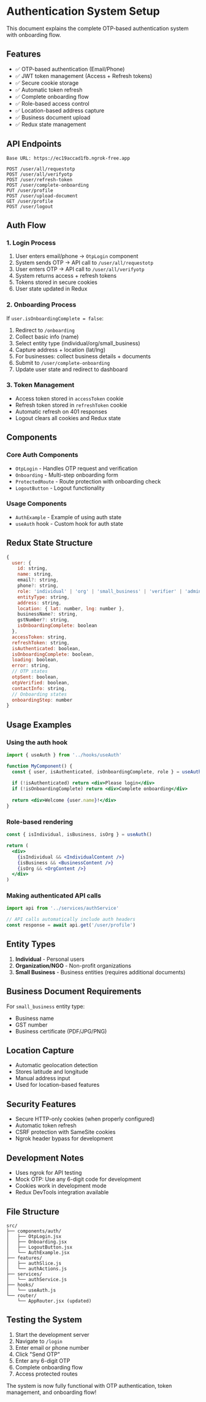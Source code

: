# Authentication System Setup

This document explains the complete OTP-based authentication system with onboarding flow.

## Features

- ✅ OTP-based authentication (Email/Phone)
- ✅ JWT token management (Access + Refresh tokens)
- ✅ Secure cookie storage
- ✅ Automatic token refresh
- ✅ Complete onboarding flow
- ✅ Role-based access control
- ✅ Location-based address capture
- ✅ Business document upload
- ✅ Redux state management

## API Endpoints

```
Base URL: https://ec19accad1fb.ngrok-free.app

POST /user/all/requestotp
POST /user/all/verifyotp
POST /user/refresh-token
POST /user/complete-onboarding
PUT /user/profile
POST /user/upload-document
GET /user/profile
POST /user/logout
```

## Auth Flow

### 1. Login Process
1. User enters email/phone → `OtpLogin` component
2. System sends OTP → API call to `/user/all/requestotp`
3. User enters OTP → API call to `/user/all/verifyotp`
4. System returns access + refresh tokens
5. Tokens stored in secure cookies
6. User state updated in Redux

### 2. Onboarding Process
If `user.isOnboardingComplete = false`:
1. Redirect to `/onboarding`
2. Collect basic info (name)
3. Select entity type (individual/org/small_business)
4. Capture address + location (lat/lng)
5. For businesses: collect business details + documents
6. Submit to `/user/complete-onboarding`
7. Update user state and redirect to dashboard

### 3. Token Management
- Access token stored in `accessToken` cookie
- Refresh token stored in `refreshToken` cookie
- Automatic refresh on 401 responses
- Logout clears all cookies and Redux state

## Components

### Core Auth Components
- `OtpLogin` - Handles OTP request and verification
- `Onboarding` - Multi-step onboarding form
- `ProtectedRoute` - Route protection with onboarding check
- `LogoutButton` - Logout functionality

### Usage Components
- `AuthExample` - Example of using auth state
- `useAuth` hook - Custom hook for auth state

## Redux State Structure

```javascript
{
  user: {
    id: string,
    name: string,
    email?: string,
    phone?: string,
    role: 'individual' | 'org' | 'small_business' | 'verifier' | 'admin',
    entityType: string,
    address: string,
    location: { lat: number, lng: number },
    businessName?: string,
    gstNumber?: string,
    isOnboardingComplete: boolean
  },
  accessToken: string,
  refreshToken: string,
  isAuthenticated: boolean,
  isOnboardingComplete: boolean,
  loading: boolean,
  error: string,
  // OTP states
  otpSent: boolean,
  otpVerified: boolean,
  contactInfo: string,
  // Onboarding states
  onboardingStep: number
}
```

## Usage Examples

### Using the auth hook
```jsx
import { useAuth } from '../hooks/useAuth'

function MyComponent() {
  const { user, isAuthenticated, isOnboardingComplete, role } = useAuth()
  
  if (!isAuthenticated) return <div>Please login</div>
  if (!isOnboardingComplete) return <div>Complete onboarding</div>
  
  return <div>Welcome {user.name}!</div>
}
```

### Role-based rendering
```jsx
const { isIndividual, isBusiness, isOrg } = useAuth()

return (
  <div>
    {isIndividual && <IndividualContent />}
    {isBusiness && <BusinessContent />}
    {isOrg && <OrgContent />}
  </div>
)
```

### Making authenticated API calls
```jsx
import api from '../services/authService'

// API calls automatically include auth headers
const response = await api.get('/user/profile')
```

## Entity Types

1. **Individual** - Personal users
2. **Organization/NGO** - Non-profit organizations  
3. **Small Business** - Business entities (requires additional documents)

## Business Document Requirements

For `small_business` entity type:
- Business name
- GST number
- Business certificate (PDF/JPG/PNG)

## Location Capture

- Automatic geolocation detection
- Stores latitude and longitude
- Manual address input
- Used for location-based features

## Security Features

- Secure HTTP-only cookies (when properly configured)
- Automatic token refresh
- CSRF protection with SameSite cookies
- Ngrok header bypass for development

## Development Notes

- Uses ngrok for API testing
- Mock OTP: Use any 6-digit code for development
- Cookies work in development mode
- Redux DevTools integration available

## File Structure

```
src/
├── components/auth/
│   ├── OtpLogin.jsx
│   ├── Onboarding.jsx
│   ├── LogoutButton.jsx
│   └── AuthExample.jsx
├── features/
│   ├── authSlice.js
│   └── authActions.js
├── services/
│   └── authService.js
├── hooks/
│   └── useAuth.js
└── router/
    └── AppRouter.jsx (updated)
```

## Testing the System

1. Start the development server
2. Navigate to `/login`
3. Enter email or phone number
4. Click "Send OTP"
5. Enter any 6-digit OTP
6. Complete onboarding flow
7. Access protected routes

The system is now fully functional with OTP authentication, token management, and onboarding flow!